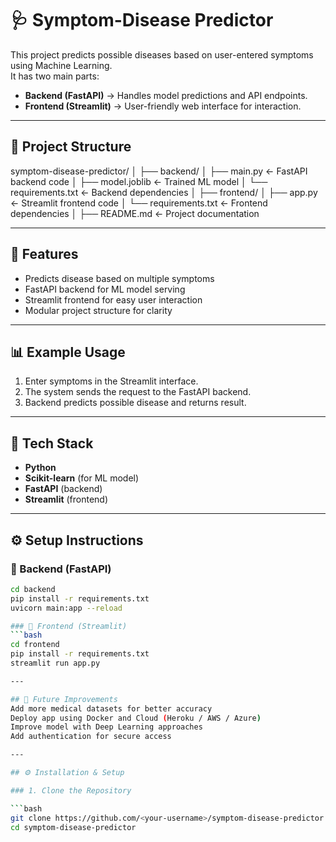 # 🩺 Symptom-Disease Predictor  

This project predicts possible diseases based on user-entered symptoms using Machine Learning.  
It has two main parts:  

- **Backend (FastAPI)** → Handles model predictions and API endpoints.  
- **Frontend (Streamlit)** → User-friendly web interface for interaction.  

---

## 📂 Project Structure  

symptom-disease-predictor/
│
├── backend/
│ ├── main.py ← FastAPI backend code
│ ├── model.joblib ← Trained ML model
│ └── requirements.txt ← Backend dependencies
│
├── frontend/
│ ├── app.py ← Streamlit frontend code
│ └── requirements.txt ← Frontend dependencies
│
├── README.md ← Project documentation

---

## 📌 Features
- Predicts disease based on multiple symptoms  
- FastAPI backend for ML model serving  
- Streamlit frontend for easy user interaction  
- Modular project structure for clarity  

---

## 📊 Example Usage
1. Enter symptoms in the Streamlit interface.  
2. The system sends the request to the FastAPI backend.  
3. Backend predicts possible disease and returns result.  

---

## 🚀 Tech Stack
- **Python**  
- **Scikit-learn** (for ML model)  
- **FastAPI** (backend)  
- **Streamlit** (frontend)  

---

## ⚙️ Setup Instructions

### 🔹 Backend (FastAPI)
```bash
cd backend
pip install -r requirements.txt
uvicorn main:app --reload

### 🔹 Frontend (Streamlit)
```bash
cd frontend
pip install -r requirements.txt
streamlit run app.py

---

## 🌟 Future Improvements
Add more medical datasets for better accuracy
Deploy app using Docker and Cloud (Heroku / AWS / Azure)
Improve model with Deep Learning approaches
Add authentication for secure access

---

## ⚙️ Installation & Setup  

### 1. Clone the Repository  

```bash
git clone https://github.com/<your-username>/symptom-disease-predictor.git
cd symptom-disease-predictor
